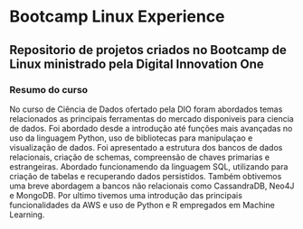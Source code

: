 
# Bootcamp Linux Experience
## Repositorio de projetos criados no Bootcamp de Linux ministrado pela Digital Innovation One

### Resumo do curso
No curso de Ciência de Dados ofertado pela DIO foram abordados temas relacionados as principais ferramentas do mercado disponiveis para ciencia de dados.
Foi abordado desde a introdução até funções mais avançadas no uso da linguagem Python, uso de bibliotecas para manipulaçao e visualização de dados.
Foi apresentado a estrutura dos bancos de dados relacionais, criação de schemas, compreensão de chaves primarias e estrangeiras. Abordado funcionamendo da linguagem SQL, utilizando para criação de tabelas e recuperando dados persistidos. Também obtivemos uma breve abordagem a bancos não relacionais como CassandraDB, Neo4J e MongoDB.
Por ultimo tivemos uma introdução das principais funcionalidades da AWS e uso de Python e R empregados em Machine Learning.
